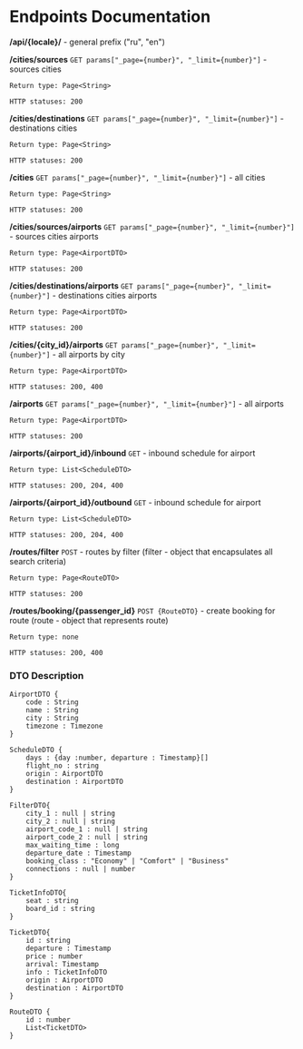 # Endpoints Documentation

**/api/{locale}/** - general prefix ("ru", "en")

**/cities/sources** `GET params["_page={number}", "_limit={number}"]` - sources cities

    Return type: Page<String>

    HTTP statuses: 200

**/cities/destinations** `GET params["_page={number}", "_limit={number}"]` - destinations cities

    Return type: Page<String>

    HTTP statuses: 200

**/cities** `GET params["_page={number}", "_limit={number}"]` - all cities

    Return type: Page<String>

    HTTP statuses: 200

**/cities/sources/airports** `GET params["_page={number}", "_limit={number}"]` - sources cities airports

    Return type: Page<AirportDTO>

    HTTP statuses: 200

**/cities/destinations/airports** `GET params["_page={number}", "_limit={number}"]` - destinations cities airports

    Return type: Page<AirportDTO>

    HTTP statuses: 200

**/cities/{city_id}/airports** `GET params["_page={number}", "_limit={number}"]` - all airports by city

    Return type: Page<AirportDTO>

    HTTP statuses: 200, 400

**/airports** `GET params["_page={number}", "_limit={number}"]` - all airports

    Return type: Page<AirportDTO>

    HTTP statuses: 200

**/airports/{airport_id}/inbound** `GET` - inbound schedule for airport

    Return type: List<ScheduleDTO>

    HTTP statuses: 200, 204, 400 

**/airports/{airport_id}/outbound** `GET` - inbound schedule for airport

    Return type: List<ScheduleDTO>

    HTTP statuses: 200, 204, 400

**/routes/filter** `POST` - routes by filter (filter - object that encapsulates all search criteria)

    Return type: Page<RouteDTO>

    HTTP statuses: 200

**/routes/booking/{passenger_id}** `POST {RouteDTO}` - create booking for route (route - object that represents route)

    Return type: none

    HTTP statuses: 200, 400

### DTO Description

    AirportDTO {
        code : String
        name : String
        city : String
        timezone : Timezone
    }

    ScheduleDTO {
        days : {day :number, departure : Timestamp}[]
        flight_no : string
        origin : AirportDTO
        destination : AirportDTO
    }

    FilterDTO{
        city_1 : null | string
        city_2 : null | string
        airport_code_1 : null | string
        airport_code_2 : null | string
        max_waiting_time : long
        departure_date : Timestamp
        booking_class : "Economy" | "Comfort" | "Business"
        connections : null | number
    }

    TicketInfoDTO{
        seat : string
        board_id : string
    }

    TicketDTO{
        id : string
        departure : Timestamp
        price : number
        arrival: Timestamp
        info : TicketInfoDTO
        origin : AirportDTO
        destination : AirportDTO
    }

    RouteDTO {
        id : number
        List<TicketDTO>
    }
